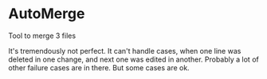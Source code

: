 # AutoMerge
Tool to merge 3 files

It's tremendously not perfect. It can't handle cases, when one line was deleted in one change, and next one was edited in another. Probably a lot of other failure cases are in there. But some cases are ok.
